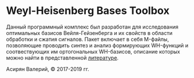 # Weyl-Heisenberg Bases Toolbox

Данный программный комплекс был разработан для исследования оптимальных базисов Вейля-Гейзенберга и их свойств в области 
обработки и сжатия сигналов. Пакет включает в себя M-файлы, позволяющие проводить синтез и анализ формирующих WH-функций 
и соотвествующих им ортогональных WH-базисов, описание которых можно найти в представленной [литературе](https://github.com/asiryan/Weyl-Heisenberg-Bases-Toolbox/blob/master/References.pdf).

Асирян Валерий, © 2017-2019 гг.
